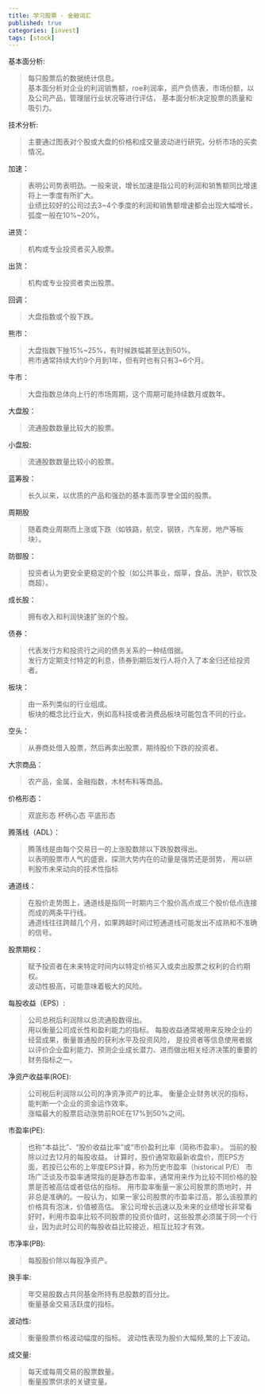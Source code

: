 ```yaml
---
title: 学习股票 - 金融词汇
published: true
categories: [invest]
tags: [stock]
---
```


基本面分析:
> 每只股票后的数据统计信息。  
> 基本面分析对企业的利润销售额，roe利润率，资产负债表，市场份额，以及公司产品，管理层行业状况等进行评估，
> 基本面分析决定股票的质量和吸引力。

技术分析:
> 主要通过图表对个股或大盘的价格和成交量波动进行研究，分析市场的买卖情况。

加速：
> 表明公司势表明劲。一般来说，增长加速是指公司的利润和销售额同比增速将上一季度有所扩大。  
> 业绩比较好的公司过去3~4个季度的利润和销售额增速都会出现大幅增长，弧度一般在10%~20%。

进货：
> 机构或专业投资者买入股票。

出货：
> 机构或专业投资者卖出股票。

回调：
> 大盘指数或个股下跌。

熊市：
> 大盘指数下挫15%~25%，有时候跌幅甚至达到50%。  
> 熊市通常持续大约9个月到1年，但有时也有只有3~6个月。

牛市：
> 大盘指数总体向上行的市场周期，这个周期可能持续数月或数年。

大盘股：
> 流通股数数量比较大的股票。

小盘股:
> 流通股数数量比较小的股票。

蓝筹股：
> 长久以来，以优质的产品和强劲的基本面而享誉全国的股票。

周期股
> 随着商业周期而上涨或下跌（如铁路，航空，钢铁，汽车房，地产等板块）。

防御股：
> 投资者认为更安全更稳定的个股（如公共事业，烟草，食品，洗护，软饮及商超）。

成长股：
> 拥有收入和利润快速扩张的个股。

债券：
> 代表发行方和投资行之间的债务关系的一种结借据。  
> 发行方定期支付特定的利息，债券到期后发行人将介入了本金归还给投资者。

板块：
> 由一系列类似的行业组成。  
> 板块的概念比行业大，例如高科技或者消费品板块可能包含不同的行业。

空头：
> 从券商处借入股票，然后再卖出股票，期待股价下跌的投资者。

大宗商品：
> 农产品，金属，金融指数，木材布料等商品。

价格形态：
> 双底形态
> 杯柄心态
> 平底形态

腾落线（ADL）：
> 腾落线是由每个交易日一的上涨股数除以下跌股数得出。  
> 以表明股票市人气的盛衰，探测大势内在的动量是强势还是弱势，
> 用以研判股市未来动向的技术性指标

通道线：
> 在股价走势图上，通道线是指同一时期内三个股价高点或三个股价低点连接而成的两条平行线。  
> 通道线往往跨越几个月，如果跨越时间过短通道线可能发出不成熟和不准确的信号。

股票期权：
> 赋予投资者在未来特定时间内以特定价格买入或卖出股票之权利的合约期权。  
> 波动性极高，可能意味着极大的风险。

每股收益（EPS）:
> 公司总税后利润除以总流通股数得出。  
> 用以衡量公司成长性和盈利能力的指标。
> 每股收益通常被用来反映企业的经营成果，衡量普通股的获利水平及投资风险，
> 是投资者等信息使用者据以评价企业盈利能力、预测企业成长潜力、进而做出相关经济决策的重要的财务指标之一。

净资产收益率(ROE):
> 公司税后利润除以公司的净资净资产的比率。
> 衡量企业财务状况的指标，能判断一个企业的资金运作效率。  
> 涨幅最大的股票启动涨势前ROE在17%到50%之间。

市盈率(PE):
> 也称“本益比”、“股价收益比率”或“市价盈利比率（简称市盈率）。
> 当前的股除以过去12月的每股收益。
> 计算时，股价通常取最新收盘价，而EPS方面，若按已公布的上年度EPS计算，称为历史市盈率（historical P/E）
> 市场广泛谈及市盈率通常指的是静态市盈率，通常用来作为比较不同价格的股票是否被高估或者低估的指标。
> 用市盈率衡量一家公司股票的质地时，并非总是准确的。一般认为，如果一家公司股票的市盈率过高，那么该股票的价格具有泡沫，价值被高估。
> 家公司增长迅速以及未来的业绩增长非常看好时，利用市盈率比较不同股票的投资价值时，这些股票必须属于同一个行业，因为此时公司的每股收益比较接近，相互比较才有效。

市净率(PB):
> 每股股价除以每股净资产。 

换手率:
> 年交易股数占共同基金所持有总股数的百分比。  
> 衡量基金交易活跃度的指标。

波动性:
> 衡量股票价格波动幅度的指标。
> 波动性表现为股价大幅频,繁的上下波动。

成交量:
> 每天或每周交易的股票数量。  
> 衡量股票供求的关键变量。